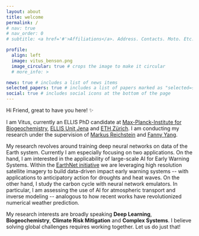 ```yaml
---
layout: about
title: welcome
permalink: /
# nav: true
# nav_order: 0
# subtitle: <a href='#'>Affiliations</a>. Address. Contacts. Moto. Etc.

profile:
  align: left
  image: vitus_benson.png
  image_circular: true # crops the image to make it circular
  # more_info: >

news: true # includes a list of news items
selected_papers: true # includes a list of papers marked as "selected={true}"
social: true # includes social icons at the bottom of the page
---
```


Hi Friend, great to have you here! :sparkles:

I am Vitus, currently an ELLIS PhD candidate at [Max-Planck-Institute for Biogeochemistry](https://www.bgc-jena.mpg.de/), [ELLIS Unit Jena](https://www.ellis-jena.ai/) and [ETH Zürich](https://sml.inf.ethz.ch/). I am conducting my research under the supervision of [Markus Reichstein](https://www.bgc-jena.mpg.de/bgi/index.php/People/MarkusReichstein) and [Fanny Yang](https://sml.inf.ethz.ch/group/fannyy/).

My research revolves around training deep neural networks on data of the Earth system. Currently I am especially focusing on two applications. On the hand, I am interested in the applicability of large-scale AI for Early Warning Systems. Within the [EarthNet initiative](https://www.earthnet.tech) we are leveraging high resolution satellite imagery to build data-driven impact early warning systems -- with applications to anticipatory action for droughts and heat waves. On the other hand, I study the carbon cycle with neural network emulators. In particular, I am assessing the use of AI for atmospheric transport and inverse modeling -- analogous to how recent works have revolutionized numerical weather prediction.

My research interests are broadly speaking **Deep Learning**, **Biogeochemistry**, **Climate Risk Mitigation** and **Complex Systems**. I believe solving global challenges requires working together. Let us do just that!
